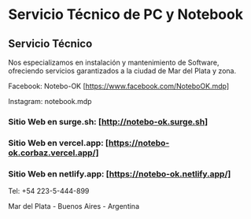 # Servicio Técnico de PC y Notebook

## Servicio Técnico

Nos especializamos en instalación y mantenimiento de Software, ofreciendo servicios garantizados a la ciudad de Mar del Plata y zona.

Facebook: Notebo-OK  [https://www.facebook.com/NoteboOK.mdp]

Instagram: notebook.mdp

### Sitio Web en surge.sh:       [http://notebo-ok.surge.sh]

### Sitio Web en vercel.app:    [https://notebo-ok.corbaz.vercel.app/]

### Sitio Web en netlify.app:    [https://notebo-ok.netlify.app/]

Tel: +54 223-5-444-899

Mar del Plata - Buenos Aires - Argentina
